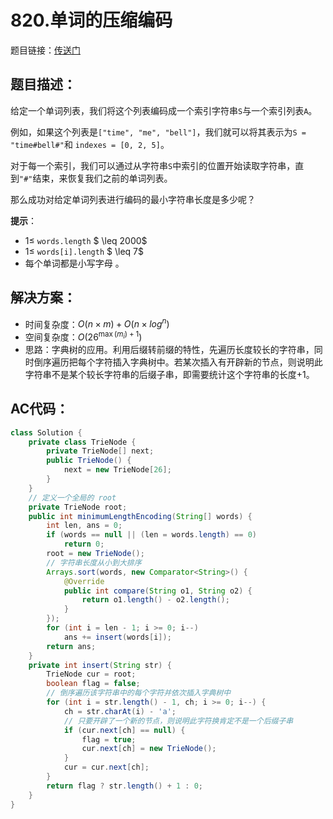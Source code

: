 # 820.单词的压缩编码
题目链接：[传送门](https://leetcode-cn.com/problems/short-encoding-of-words/)

## 题目描述：
给定一个单词列表，我们将这个列表编码成一个索引字符串`S`与一个索引列表`A`。

例如，如果这个列表是`["time", "me", "bell"]`，我们就可以将其表示为`S = "time#bell#"`和 `indexes = [0, 2, 5]`。

对于每一个索引，我们可以通过从字符串`S`中索引的位置开始读取字符串，直到`"#"`结束，来恢复我们之前的单词列表。

那么成功对给定单词列表进行编码的最小字符串长度是多少呢？

**提示**：

- $1 \leq$ `words.length` $ \leq 2000$
- $1 \leq$ `words[i].length` $ \leq 7$
- 每个单词都是小写字母 。

## 解决方案：
- 时间复杂度：$O(n \times m) + O(n \times log^n)$
- 空间复杂度：$O(26^{\max(m_i)+1})$
- 思路：字典树的应用。利用后缀转前缀的特性，先遍历长度较长的字符串，同时倒序遍历把每个字符插入字典树中。若某次插入有开辟新的节点，则说明此字符串不是某个较长字符串的后缀子串，即需要统计这个字符串的长度+1。

## AC代码：
```java
class Solution {
	private class TrieNode {
		private TrieNode[] next;
		public TrieNode() {
			next = new TrieNode[26];
		}
	}
    // 定义一个全局的 root
	private TrieNode root; 
	public int minimumLengthEncoding(String[] words) {
		int len, ans = 0;
		if (words == null || (len = words.length) == 0)
			return 0;
		root = new TrieNode();
        // 字符串长度从小到大排序
		Arrays.sort(words, new Comparator<String>() {
			@Override
			public int compare(String o1, String o2) {
				return o1.length() - o2.length();
			}
		});
		for (int i = len - 1; i >= 0; i--)
			ans += insert(words[i]);
		return ans;
	}
	private int insert(String str) {
		TrieNode cur = root;
		boolean flag = false;
        // 倒序遍历该字符串中的每个字符并依次插入字典树中
		for (int i = str.length() - 1, ch; i >= 0; i--) {
			ch = str.charAt(i) - 'a';
            // 只要开辟了一个新的节点，则说明此字符换肯定不是一个后缀子串
			if (cur.next[ch] == null) { 
				flag = true;
				cur.next[ch] = new TrieNode();
			}
			cur = cur.next[ch];
		}
		return flag ? str.length() + 1 : 0;
	}
}
```